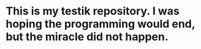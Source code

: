 # This is my testik repository. I was hoping the programming would end, but the miracle did not happen.
